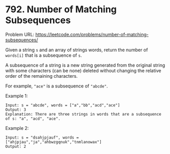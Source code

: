 # 792. Number of Matching Subsequences

Problem URL: https://leetcode.com/problems/number-of-matching-subsequences/

Given a string `s` and an array of strings words, return the number of `words[i]` that is a subsequence of `s`.

A subsequence of a string is a new string generated from the original string with some characters (can be none) deleted without changing the relative order of the remaining characters.

For example, `"ace"` is a subsequence of `"abcde"`.

Example 1:

```aidl
Input: s = "abcde", words = ["a","bb","acd","ace"]
Output: 3
Explanation: There are three strings in words that are a subsequence of s: "a", "acd", "ace".
```

Example 2:
```aidl
Input: s = "dsahjpjauf", words = ["ahjpjau","ja","ahbwzgqnuk","tnmlanowax"]
Output: 2
```
